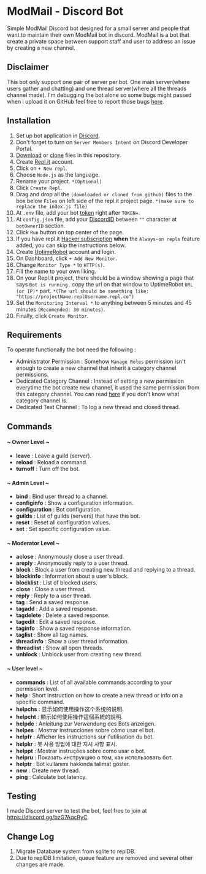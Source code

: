 # ModMail - Discord Bot

Simple ModMail Discord bot designed for a small server and people that want to maintain their own ModMail bot in discord. 
ModMail is a bot that create a private space between support staff and user to address an issue by creating a new channel. 

## Disclaimer
This bot only support one pair of server per bot. One main server(where users gather and chatting) and one thread server(where all the threads channel made). I'm debugging the bot alone so some bugs might passed when i upload it on GitHub feel free to report those bugs [here](https://github.com/AkimotoRyou/ModMail/issues).

## Installation

1. Set up bot application in [Discord](https://discordjs.guide/preparations/setting-up-a-bot-application.html#your-token).
2. Don't forget to turn on `Server Members Intent` on Discord Developer Portal.
3. [Download](https://www.wikihow.com/Download-a-GitHub-Folder) or [clone](https://docs.github.com/en/free-pro-team@latest/github/creating-cloning-and-archiving-repositories/cloning-a-repository) files in this repository.
4. Create [Repl.it](https://repl.it/) account.
5. Click on `+ New repl`.
6. Choose `Node.js` as the language.
7. Rename your project. `*(Optional)`
8. Click `Create Repl`.
9. Drag and drop all the `(downloaded or cloned from github)` files to the box below `Files` on left side of the repl.it project page. `*(make sure to replace the index.js file)`
10. At `.env` file, add your bot [token](https://discordjs.guide/preparations/setting-up-a-bot-application.html#your-token) right after `TOKEN=`.
11. At `config.json` file, add your [DiscordID](https://support.discordapp.com/hc/en-us/articles/206346498-Where-can-I-find-my-User-Server-Message-ID-) between `""` character at `botOwnerID` section.
12. Click `Run` button on top center of the page.
13. If you have repl.it [Hacker subscription](https://repl.it/site/pricing) **when** the `Always-on repls` feature added, you can skip the instructions below.
14. Create [UptimeRobot](https://uptimerobot.com/) account and login.
15. On Dashboard, click `+ Add New Monitor`.
16. Change `Monitor Type *` to `HTTP(s)`.
17. Fill the name to your own liking.
18. On your Repl.it project, there should be a window showing a page that says `Bot is running.` copy the url on that window to UptimeRobot `URL (or IP)*` part. `*(The url should be something like: "https://projectName.replUsername.repl.co")`
19. Set the `Monitoring Interval *` to anything between 5 minutes and 45 minutes `(Recomended: 30 minutes)`.
20. Finally, click `Create Monitor`.


## Requirements

To operate functionally the bot need the following :
* Administrator Permission : Somehow `Manage Roles` permission isn't enough to create a new channel that inherit a category channel permissions.
* Dedicated Category Channel : Instead of setting a new permission everytime the bot create new channel, it used the same permission from this category channel. You can read [here](https://support.discordapp.com/hc/en-us/articles/115001580171-Channel-Categories-101) if you don't know what category channel is. 
* Dedicated Text Channel : To log a new thread and closed thread.

## Commands

#### ~ Owner Level ~
* **leave** : Leave a guild (server).
* **reload** : Reload a command.
* **turnoff** : Turn off the bot.
#### ~ Admin Level ~
* **bind** : Bind user thread to a channel.
* **configinfo** : Show a configuration information.
* **configuration** : Bot configuration.
* **guilds** : List of guilds (servers) that have this bot.
* **reset** : Reset all configuration values.
* **set** : Set specific configuration value.
#### ~ Moderator Level ~
* **aclose** : Anonymously close a user thread.
* **areply** : Anonymously reply to a user thread.
* **block** : Block a user from creating new thread and replying to a thread.
* **blockinfo** : Information about a user's block.
* **blocklist** : List of blocked users.
* **close** : Close a user thread.
* **reply** : Reply to a user thread.
* **tag** : Send a saved response.
* **tagadd** : Add a saved response.
* **tagdelete** : Delete a saved response.
* **tagedit** : Edit a saved response.
* **taginfo** : Show a saved response information.
* **taglist** : Show all tag names.
* **threadinfo** : Show a user thread information.
* **threadlist** : Show all open threads.
* **unblock** : Unblock user from creating new thread.
#### ~ User level ~
* **commands** : List of all available commands according to your permission level.
* **help** : Short instruction on how to create a new thread or info on a specific command.
* **helpchs** : 显示如何使用操作这个系统的说明.
* **helpcht** : 顯示如何使用操作這個系統的說明.
* **helpde** : Anleitung zur Verwendung des Bots anzeigen.
* **helpes** : Mostrar instrucciones sobre cómo usar el bot.
* **helpfr** : Afficher les instructions sur l'utilisation du bot.
* **helpkr** : 봇 사용 방법에 대한 지시 사항 표시.
* **helppt** : Mostrar instruções sobre como usar o bot.
* **helpru** : Показать инструкцию о том, как использовать бот.
* **helptr** : Bot kullanımı hakkında talimat göster.
* **new** : Create new thread.
* **ping** : Calculate bot latency.

## Testing

I made Discord server to test the bot, feel free to join at https://discord.gg/bzG7AqcRyC.

## Change Log

1. Migrate Database system from sqlite to replDB.
2. Due to replDB limitation, queue feature are removed and several other changes are made.
